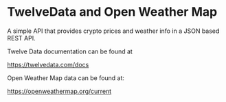 # TwelveData and Open Weather Map

A simple API that provides crypto prices and weather info in a JSON based REST API.

Twelve Data documentation can be found at 

https://twelvedata.com/docs

Open Weather Map data can be found at:

https://openweathermap.org/current
